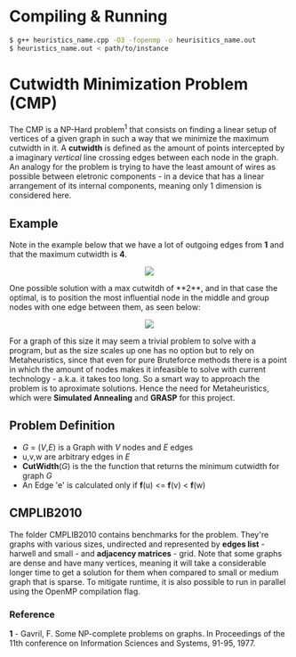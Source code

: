 # Compiling & Running
```bash
$ g++ heuristics_name.cpp -O3 -fopenmp -o heurisitics_name.out
$ heuristics_name.out < path/to/instance
```
# Cutwidth Minimization Problem (CMP)

The CMP is a NP-Hard problem<sup>1</sup> that consists on finding a linear setup of vertices of a given graph in such a way that we minimize the maximum cutwidth in it. A **cutwidth** is defined as the amount of points intercepted by a imaginary *vertical* line crossing edges between each node in the graph.  An analogy for the problem is trying to have the least amount of wires as possible between eletronic components - in a device that has a linear arrangement of its internal components, meaning only 1 dimension is considered here.

## Example
Note in the example below that we have a lot of outgoing edges from **1** and that the maximum cutwidth is **4**.
<p align="center">
<img src="https://raw.githubusercontent.com/lucas-t-reis/MinimumCutwidth/master/assets/initial-placement.svg">
</p>
One possible solution with a max cutwitdh of **2**, and in that case the optimal, is to position the most influential node in the middle and group nodes with one edge between them, as seen below:
<p align="center">
<img src="https://raw.githubusercontent.com/lucas-t-reis/MinimumCutwidth/master/assets/final-placement.svg">
</p>

For a graph of this size it may seem a trivial problem to solve with a program, but as the size scales up one has no option but to rely on Metaheuristics, since that even for pure Bruteforce methods there is a point in which the amount of nodes makes it infeasible to solve with current technology - a.k.a. it takes too long. So a smart way to approach the problem is to aproximate solutions. Hence the need for Metaheuristics, which were **Simulated Annealing** and **GRASP** for this project.

## Problem Definition
- *G* = (*V*,*E*) is a Graph with *V* nodes and *E* edges
- u,v,w are arbitrary edges in *E*
- **CutWidth**(*G*) is the the function that returns the minimum cutwidth for graph *G*
- An Edge 'e' is calculated only if **f**(u) <= **f**(v) < **f**(w)

## CMPLIB2010
The folder CMPLIB2010 contains benchmarks for the problem. They're  graphs with various sizes, undirected and represented by **edges list** - harwell and small - and **adjacency matrices** - grid. Note that some graphs are dense and have many vertices, meaning it will take a considerable longer time to get a solution for them when compared to small or medium graph that is sparse. To mitigate runtime, it is also possible to run in parallel using the OpenMP compilation flag.

### Reference
**1** - Gavril, F. Some NP-complete problems on graphs. In Proceedings of the 11th conference on Information Sciences and Systems, 91-95, 1977.
